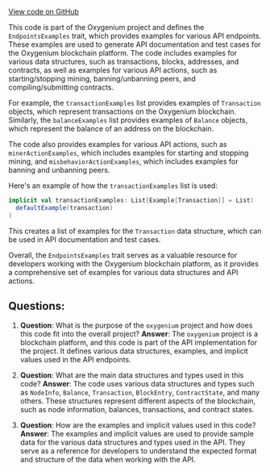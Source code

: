 [View code on GitHub](https://github.com/oxygenium/oxygenium/api/src/main/scala/org/oxygenium/api/EndpointsExamples.scala)

This code is part of the Oxygenium project and defines the `EndpointsExamples` trait, which provides examples for various API endpoints. These examples are used to generate API documentation and test cases for the Oxygenium blockchain platform. The code includes examples for various data structures, such as transactions, blocks, addresses, and contracts, as well as examples for various API actions, such as starting/stopping mining, banning/unbanning peers, and compiling/submitting contracts.

For example, the `transactionExamples` list provides examples of `Transaction` objects, which represent transactions on the Oxygenium blockchain. Similarly, the `balanceExamples` list provides examples of `Balance` objects, which represent the balance of an address on the blockchain.

The code also provides examples for various API actions, such as `minerActionExamples`, which includes examples for starting and stopping mining, and `misbehaviorActionExamples`, which includes examples for banning and unbanning peers.

Here's an example of how the `transactionExamples` list is used:

```scala
implicit val transactionExamples: List[Example[Transaction]] = List(
  defaultExample(transaction)
)
```

This creates a list of examples for the `Transaction` data structure, which can be used in API documentation and test cases.

Overall, the `EndpointsExamples` trait serves as a valuable resource for developers working with the Oxygenium blockchain platform, as it provides a comprehensive set of examples for various data structures and API actions.
## Questions: 
 1. **Question**: What is the purpose of the `oxygenium` project and how does this code fit into the overall project?
   **Answer**: The `oxygenium` project is a blockchain platform, and this code is part of the API implementation for the project. It defines various data structures, examples, and implicit values used in the API endpoints.

2. **Question**: What are the main data structures and types used in this code?
   **Answer**: The code uses various data structures and types such as `NodeInfo`, `Balance`, `Transaction`, `BlockEntry`, `ContractState`, and many others. These structures represent different aspects of the blockchain, such as node information, balances, transactions, and contract states.

3. **Question**: How are the examples and implicit values used in this code?
   **Answer**: The examples and implicit values are used to provide sample data for the various data structures and types used in the API. They serve as a reference for developers to understand the expected format and structure of the data when working with the API.